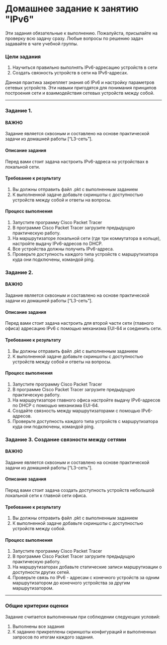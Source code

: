 # Домашнее задание к занятию "IPv6"

Эти задания обязательные к выполнению. Пожалуйста, присылайте на проверку всю задачу сразу. Любые вопросы по решению задач задавайте в чате учебной группы. 

### Цели задания
1. Научиться правильно выполнять IPv6-адресацию устройств в сети 
2. Создать связность устройств в сети на IPv6-адресах.

Данная практика закрепляет знания об IPv6 и настройку параметров сетевых устройств. Эти навыки пригодятся для понимания принципов построения сети и взаимодействия сетевых устройств между собой.


---

### Задание 1.

#### ВАЖНО
Задание является сквозным и составлено на основе практической задачи из домашней работы [“L3-сеть”]. 

#### Описание задания
Перед вами стоит задача настроить IPv6-адреса на устройствах в локальной сети.

#### Требование к результату
1. Вы должны отправить файл .pkt с выполненным заданием
2. К выполненной задаче добавьте скриншоты с доступностью устройств между собой и ответы на вопросы.

#### Процесс выполнения
1. Запустите программу Cisco Packet Tracer
2. В программе Cisco Packet Tracer загрузите предыдущую практическую работу.
3. На маршрутизаторе локальной сети (где три коммутатора в кольце), настройте выдачу IPv6-адресов по DHCP.
4. Все устройства должны получить IPv6-адреса.
5. Проверьте доступность каждого типа устройств с маршрутизатора куда они подключены, командой ping.

### Задание 2.

#### ВАЖНО
Задание является сквозным и составлено на основе практической задачи из домашней работы [“L3-сеть”]. 

#### Описание задания
Перед вами стоит задача настроить для второй части сети (главного офиса) адресацию IPv6 с помощью механизма EUI-64 и соединить сети.

#### Требование к результату
1. Вы должны отправить файл .pkt с выполненным заданием
2. К выполненной задаче добавьте скриншоты с доступностью устройств между собой и ответы на вопросы.

#### Процесс выполнения
1. Запустите программу Cisco Packet Tracer
2. В программе Cisco Packet Tracer загрузите предыдущую практическую работу. 
3. На маршрутизаторе главного офиса настройте выдачу IPv6-адресов по DHCP с помощью механизма EUI-64.
4. Создайте связность между маршрутизаторами с помощью IPv6-адресов.
5. Проверьте доступность каждого типа устройств с маршрутизатора куда они подключены, командой ping. 

### Задание 3. Создание связности между сетями 

#### ВАЖНО
Задание является сквозным и составлено на основе практической задачи из домашней работы [“L3-сеть”]. 

#### Описание задания
Перед вами стоит задача создать доступность устройств небольшой локальной сети к главной сети офиса. 

#### Требование к результату
1. Вы должны отправить файл .pkt с выполненным заданием
2. К выполненной задаче добавьте скриншоты с доступностью устройств между собой.

#### Процесс выполнения
1. Запустите программу Cisco Packet Tracer
2. В программе Cisco Packet Tracer загрузите предыдущую практическую работу.
3. На маршрутизаторах добавьте статические записи маршрутизации о доступности других сетей.
4. Проверьте связь по IPv6 - адресам с конечного устройств за одним маршрутизатором до конечного устройства за другим маршрутизатором.
---



### Общие критерии оценки
Задание считается выполненным при соблюдении следующих условий:
1. Выполнены все задания
2. К заданию прикреплены скриншоты конфигураций и выполненных запросов по итогам каждого задания.
